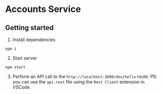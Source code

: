 # Accounts Service

## Getting started

1. Install dependencies
```
npm i
```

2. Start server
```
npm start
```

3. Perform an API call to the `http://localhost:3000/dev/hello` route.
PS: you can use the `api.rest` file using the `Rest Client` extension in VSCode.
